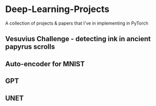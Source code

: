 # Deep-Learning-Projects
A collection of projects &amp; papers that I've in implementing in PyTorch


## Vesuvius Challenge - detecting ink in ancient papyrus scrolls

## Auto-encoder for MNIST

## GPT

## UNET
